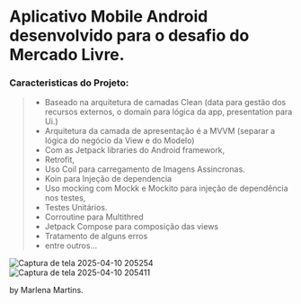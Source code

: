 # Aplicativo Mobile Android desenvolvido para o desafio do Mercado Livre.

 ### Caracteristicas do Projeto:
 
> * Baseado na arquitetura de camadas Clean (data para gestão dos recursos externos, o domain para lógica da app, presentation para Ui.)
> * Arquitetura da camada de apresentação é a MVVM (separar a lógica do negócio da View e do Modelo)
> * Com as Jetpack libraries do Android framework,
> * Retrofit, 
> * Uso Coil para carregamento de Imagens Assincronas.
> * Koin para Injeção de dependencia
> * Uso mocking com Mockk e Mockito para injeção de dependência nos testes,
> *  Testes Unitários.
> *  Corroutine para Multithred
> *  Jetpack Compose para composição das views
> *  Tratamento de alguns erros
> *  entre outros...

![Captura de tela 2025-04-10 205254](https://github.com/user-attachments/assets/a93fe093-01b9-453d-8d09-44a1ba0067e6)
![Captura de tela 2025-04-10 205411](https://github.com/user-attachments/assets/9e3e6c86-9f6d-4aba-a6bf-95c480820a7c)

by Marlena Martins.
